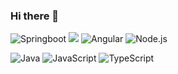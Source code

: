 ### Hi there 👋

<!--
**small-j/small-j** is a ✨ _special_ ✨ repository because its `README.md` (this file) appears on your GitHub profile.

Here are some ideas to get you started:

- 🔭 I’m currently working on ...
- 🌱 I’m currently learning ...
- 👯 I’m looking to collaborate on ...
- 🤔 I’m looking for help with ...
- 💬 Ask me about ...
- 📫 How to reach me: ...
- 😄 Pronouns: ...
- ⚡ Fun fact: ...
-->


![Springboot](https://img.shields.io/badge/-Springboot-white?logo=Spring)
![](https://img.shields.io/badge/-Vue.js-white?labelColor=white&logo=Vue.js)
![Angular](https://img.shields.io/badge/-Angular-fa4343?logo=Angular)
![Node.js](https://img.shields.io/badge/-Node.js-white?logo=Node.js&style=flat)


![Java](https://img.shields.io/badge/-Java-black?logo=Java)
![JavaScript](https://img.shields.io/badge/-JavaScript-black?logo=JavaScript)
![TypeScript](https://img.shields.io/badge/-TypeScript-black?logo=TypeScript&style=flat)
